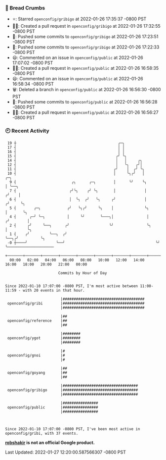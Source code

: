 ### 🍞 Bread Crumbs

 * ⭐️: Starred `openconfig/gribigo` at 2022-01-26 17:35:37 -0800 PST
 * ✍🏼: Created a pull request in `openconfig/gribigo` at 2022-01-26 17:32:55 -0800 PST
 * 🚢: Pushed some commits to `openconfig/gribigo` at 2022-01-26 17:23:51 -0800 PST
 * 🚢: Pushed some commits to `openconfig/gribigo` at 2022-01-26 17:22:33 -0800 PST
 * 😃: Commented on an issue in `openconfig/public` at 2022-01-26 17:07:02 -0800 PST
 * ✍🏼: Created a pull request in `openconfig/public` at 2022-01-26 16:58:35 -0800 PST
 * 😃: Commented on an issue in `openconfig/public` at 2022-01-26 16:58:34 -0800 PST
 * 🗑: Deleted a branch in `openconfig/public` at 2022-01-26 16:56:30 -0800 PST
 * 🚢: Pushed some commits to `openconfig/public` at 2022-01-26 16:56:28 -0800 PST
 * ✍🏼: Created a pull request in `openconfig/public` at 2022-01-26 16:56:27 -0800 PST

### 🕘 Recent Activity
```
 19 ┼                                              ╭─╮
 17 ┤                                              │ │
 16 ┤                                              │ │
 15 ┤                                             ╭╯ ╰╮
 14 ┤                                             │   │     ╭╮
 12 ┤                                             │   ╰╮   ╭╯│
 11 ┤                                            ╭╯    │  ╭╯ ╰╮
 10 ┤                                            │     ╰╮╭╯   │          ╭─╮
  9 ┤                         ╭╮      ╭─╮        │      ╰╯    ╰╮         │ ╰──╮
  7 ┤                        ╭╯╰╮    ╭╯ ╰╮       │             │        ╭╯    │
  6 ┤                        │  ╰╮  ╭╯   ╰╮     ╭╯             │       ╭╯     ╰╮
  5 ┤        ╭─╮            ╭╯   ╰╮╭╯     ╰╮    │              ╰╮      │       ╰╮
  4 ┤      ╭─╯ ╰─╮          │     ╰╯       ╰───╮│               │     ╭╯        │
  2 ┤     ╭╯     ╰──╮      ╭╯                  ╰╯               ╰╮    │         ╰╮
  1 ┤    ╭╯         ╰──╮  ╭╯                                     ╰──╮╭╯          ╰╮
 -0 ┼────╯             ╰──╯                                         ╰╯            ╰─────────────────────
    +───────+───────+───────+───────+───────+───────+───────+───────+───────+───────+───────+───────+────
  00:00   02:00   04:00   06:00   08:00   10:00   12:00   14:00   16:00   18:00   20:00   22:00   00:00   

						Commits by Hour of Day


Since 2022-01-10 17:07:00 -0800 PST, I'm most active between 11:00-11:59 - with 20 events in that hour.

```



```
                         |#####################################
 openconfig/gribi        |#####################################
                         |#####################################

                         |##
 openconfig/reference    |##
                         |##

                         |########
 openconfig/ygot         |########
                         |########

                         |#
 openconfig/gnoi         |#
                         |#

                         |##
 openconfig/goyang       |##
                         |##

                         |##################################
 openconfig/gribigo      |##################################
                         |##################################

                         |################
 openconfig/public       |################
                         |################



Since 2022-01-10 17:07:00 -0800 PST, I've been most active in openconfig/gribi, with 37 events.

```
**[robshakir](mailto:robjs@google.com) is not an official Google product.**  


Last Updated: 2022-01-27 12:20:00.587566307 -0800 PST
